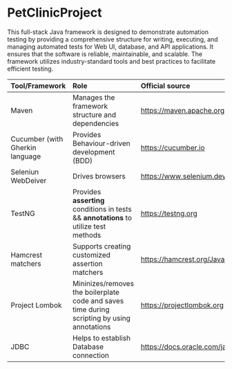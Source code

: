 # PetClinicProject
This full-stack Java framework is designed to demonstrate automation testing by providing a comprehensive structure for writing, executing, and managing automated tests for Web UI, database, and API applications. It ensures that the software is reliable, maintainable, and scalable. The framework utilizes industry-standard tools and best practices to facilitate efficient testing.

|Tool/Framework|Role|Official source|
|:-------------|:-------------|:-------------|
|Maven|Manages the framework structure and dependencies|https://maven.apache.org|
|Cucumber (with Gherkin language|Provides Behaviour-driven development (BDD)|https://cucumber.io|
|Seleniun WebDeiver|Drives browsers|https://www.selenium.dev/documentation/webdriver/|
|TestNG|Provides **asserting** conditions in tests && **annotations** to utilize test methods|https://testng.org|
|Hamcrest matchers|Supports creating customized assertion matchers|https://hamcrest.org/JavaHamcrest|
|Project Lombok|Mininizes/removes the boilerplate code and saves time during scripting by using annotations|https://projectlombok.org|
|JDBC|Helps to establish Database connection|https://docs.oracle.com/javase/8/docs/technotes/guides/jdbc/index.html|
